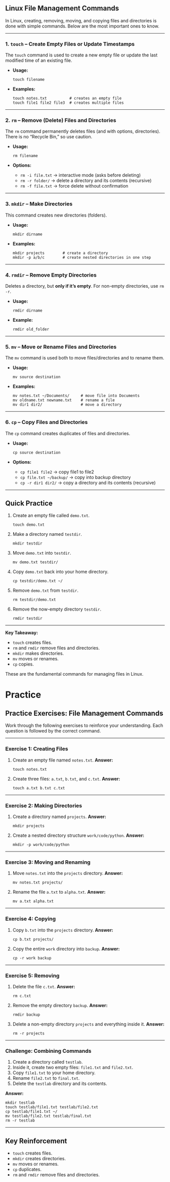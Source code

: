 ## Linux File Management Commands

In Linux, creating, removing, moving, and copying files and directories is done with simple commands. Below are the most important ones to know.

---

### 1. `touch` – Create Empty Files or Update Timestamps

The `touch` command is used to create a new empty file or update the last modified time of an existing file.

* **Usage:**

  ```
  touch filename
  ```
* **Examples:**

  ```
  touch notes.txt          # creates an empty file
  touch file1 file2 file3  # creates multiple files
  ```

---

### 2. `rm` – Remove (Delete) Files and Directories

The `rm` command permanently deletes files (and with options, directories). There is no “Recycle Bin,” so use caution.

* **Usage:**

  ```
  rm filename
  ```
* **Options:**

  * `rm -i file.txt` → interactive mode (asks before deleting)
  * `rm -r folder/` → delete a directory and its contents (recursive)
  * `rm -f file.txt` → force delete without confirmation

---

### 3. `mkdir` – Make Directories

This command creates new directories (folders).

* **Usage:**

  ```
  mkdir dirname
  ```
* **Examples:**

  ```
  mkdir projects        # create a directory
  mkdir -p a/b/c        # create nested directories in one step
  ```

---

### 4. `rmdir` – Remove Empty Directories

Deletes a directory, but **only if it’s empty**. For non-empty directories, use `rm -r`.

* **Usage:**

  ```
  rmdir dirname
  ```

* **Example:**

  ```
  rmdir old_folder
  ```

---

### 5. `mv` – Move or Rename Files and Directories

The `mv` command is used both to move files/directories and to rename them.

* **Usage:**

  ```
  mv source destination
  ```
* **Examples:**

  ```
  mv notes.txt ~/Documents/     # move file into Documents
  mv oldname.txt newname.txt    # rename a file
  mv dir1 dir2/                 # move a directory
  ```

---

### 6. `cp` – Copy Files and Directories

The `cp` command creates duplicates of files and directories.

* **Usage:**

  ```
  cp source destination
  ```
* **Options:**

  * `cp file1 file2` → copy file1 to file2
  * `cp file.txt ~/backup/` → copy into backup directory
  * `cp -r dir1 dir2/` → copy a directory and its contents (recursive)

---

## Quick Practice

1. Create an empty file called `demo.txt`.

   ```
   touch demo.txt
   ```
2. Make a directory named `testdir`.

   ```
   mkdir testdir
   ```
3. Move `demo.txt` into `testdir`.

   ```
   mv demo.txt testdir/
   ```
4. Copy `demo.txt` back into your home directory.

   ```
   cp testdir/demo.txt ~/
   ```
5. Remove `demo.txt` from `testdir`.

   ```
   rm testdir/demo.txt
   ```
6. Remove the now-empty directory `testdir`.

   ```
   rmdir testdir
   ```

---

**Key Takeaway:**

* `touch` creates files.
* `rm` and `rmdir` remove files and directories.
* `mkdir` makes directories.
* `mv` moves or renames.
* `cp` copies.

These are the fundamental commands for managing files in Linux.

# Practice
## Practice Exercises: File Management Commands

Work through the following exercises to reinforce your understanding. Each question is followed by the correct command.

---

### Exercise 1: Creating Files

1. Create an empty file named `notes.txt`.
   **Answer:**

   ```
   touch notes.txt
   ```

2. Create three files: `a.txt`, `b.txt`, and `c.txt`.
   **Answer:**

   ```
   touch a.txt b.txt c.txt
   ```

---

### Exercise 2: Making Directories

1. Create a directory named `projects`.
   **Answer:**

   ```
   mkdir projects
   ```

2. Create a nested directory structure `work/code/python`.
   **Answer:**

   ```
   mkdir -p work/code/python
   ```

---

### Exercise 3: Moving and Renaming

1. Move `notes.txt` into the `projects` directory.
   **Answer:**

   ```
   mv notes.txt projects/
   ```

2. Rename the file `a.txt` to `alpha.txt`.
   **Answer:**

   ```
   mv a.txt alpha.txt
   ```

---

### Exercise 4: Copying

1. Copy `b.txt` into the `projects` directory.
   **Answer:**

   ```
   cp b.txt projects/
   ```

2. Copy the entire `work` directory into `backup`.
   **Answer:**

   ```
   cp -r work backup
   ```

---

### Exercise 5: Removing

1. Delete the file `c.txt`.
   **Answer:**

   ```
   rm c.txt
   ```

2. Remove the empty directory `backup`.
   **Answer:**

   ```
   rmdir backup
   ```

3. Delete a non-empty directory `projects` and everything inside it.
   **Answer:**

   ```
   rm -r projects
   ```

---

### Challenge: Combining Commands

1. Create a directory called `testlab`.
2. Inside it, create two empty files: `file1.txt` and `file2.txt`.
3. Copy `file1.txt` to your home directory.
4. Rename `file2.txt` to `final.txt`.
5. Delete the `testlab` directory and its contents.

**Answer:**

```
mkdir testlab
touch testlab/file1.txt testlab/file2.txt
cp testlab/file1.txt ~/
mv testlab/file2.txt testlab/final.txt
rm -r testlab
```

---

## Key Reinforcement

* `touch` creates files.
* `mkdir` creates directories.
* `mv` moves or renames.
* `cp` duplicates.
* `rm` and `rmdir` remove files and directories.

